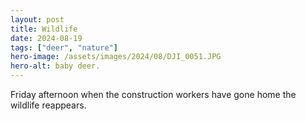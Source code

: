 ```yaml
---
layout: post
title: Wildlife
date: 2024-08-19
tags: ["deer", "nature"]
hero-image: /assets/images/2024/08/DJI_0051.JPG
hero-alt: baby deer.
---
```

Friday afternoon when the construction workers have gone home the wildlife reappears.
